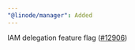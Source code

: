 ```yaml
---
"@linode/manager": Added
---
```


IAM delegation feature flag ([#12906](https://github.com/linode/manager/pull/12906))
